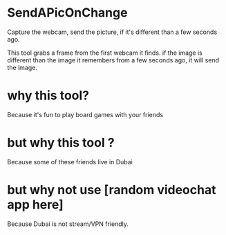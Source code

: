 # SendAPicOnChange
Capture the webcam, send the picture, if it's different than a few seconds ago.

This tool grabs a frame from the first webcam it finds. if the image is different than the image it remembers from a few seconds ago, it will send the image.

# why this tool?
Because it's fun to play board games with your friends

# but why this tool ?
Because some of these friends live in Dubai

# but why not use [random videochat app here]
Because Dubai is not stream/VPN friendly.
